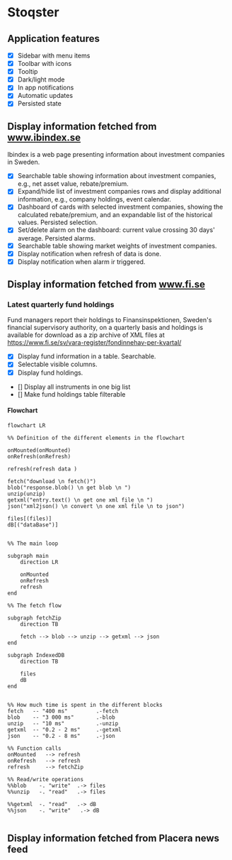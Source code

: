 # Stoqster

## Application features

- [x] Sidebar with menu items
- [x] Toolbar with icons
- [x] Tooltip
- [x] Dark/light mode
- [x] In app notifications
- [x] Automatic updates
- [x] Persisted state

## Display information fetched from www.ibindex.se
Ibindex is a web page presenting information about investment companies in Sweden.

- [x] Searchable table showing information about investment companies, e.g., net asset value, rebate/premium.
- [x] Expand/hide list of investment companies rows and display additional information, e.g., company holdings, event calendar.
- [x] Dashboard of cards with selected investment companies, showing the calculated rebate/premium, and an expandable list of the historical values. Persisted selection.
- [x] Set/delete alarm on the dashboard: current value crossing 30 days' average. Persisted alarms.
- [x] Searchable table showing market weights of investment companies.
- [x] Display notification when refresh of data is done.
- [x] Display notification when alarm ir triggered.

## Display information fetched from www.fi.se

### Latest quarterly fund holdings
Fund managers report their holdings to Finansinspektionen, Sweden's financial supervisory authority, on a quarterly basis and holdings is available for download as a zip archive of XML files at https://www.fi.se/sv/vara-register/fondinnehav-per-kvartal/

- [x] Display fund information in a table. Searchable.
- [x] Selectable visible columns.
- [x] Display fund holdings.
- [] Display all instruments in one big list
- [] Make fund holdings table filterable

#### Flowchart

```mermaid
flowchart LR

%% Definition of the different elements in the flowchart

onMounted(onMounted)
onRefresh(onRefresh)

refresh(refresh data )

fetch("download \n fetch()")
blob("response.blob() \n get blob \n ")
unzip(unzip)
getxml("entry.text() \n get one xml file \n ")
json("xml2json() \n convert \n one xml file \n to json")

files[(files)]
dB[("dataBase")]


%% The main loop

subgraph main
    direction LR

    onMounted
    onRefresh
    refresh
end

%% The fetch flow

subgraph fetchZip
    direction TB

    fetch --> blob --> unzip --> getxml --> json
end

subgraph IndexedDB
    direction TB

    files
    dB
end


%% How much time is spent in the different blocks
fetch   -- "400 ms"         .-fetch
blob    -- "3 000 ms"       .-blob
unzip   -- "10 ms"          .-unzip
getxml  -- "0.2 - 2 ms"     .-getxml
json    -- "0.2 - 8 ms"     .-json

%% Function calls
onMounted   --> refresh
onRefresh   --> refresh
refresh     --> fetchZip

%% Read/write operations
%%blob    -. "write"  .-> files
%%unzip   -. "read"   .-> files

%%getxml  -. "read"   .-> dB
%%json    -. "write"   .-> dB


```


## Display information fetched from Placera news feed